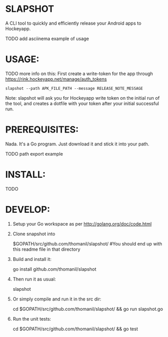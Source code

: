 SLAPSHOT
========

A CLI tool to quickly and efficiently release your Android apps to
Hockeyapp.

TODO add asciinema example of usage


USAGE:
======

TODO more info on this: First create a write-token for the app through https://rink.hockeyapp.net/manage/auth_tokens

	slapshot --path APK_FILE_PATH --message RELEASE_NOTE_MESSAGE

Note: slapshot will ask you for Hockeyapp write token on the initial
run of the tool, and creates a dotfile with your token after your
initial successful run.


PREREQUISITES:
==============

Nada. It's a Go program. Just download it and stick it into your path.

TODO path export example


INSTALL:
========

TODO


DEVELOP:
========

1. Setup your Go workspace as per http://golang.org/doc/code.html

2. Clone snapshot into

    $GOPATH/src/github.com/thomanil/slapshot/ #You should end up with this readme file in that directory

3. Build and install it:

	go install github.com/thomanil/slapshot

4. Then run it as usual:

	slapshot

5. Or simply compile and run it in the src dir:

	cd $GOPATH/src/github.com/thomanil/slapshot/ && go run slapshot.go

6. Run the unit tests:

	cd $GOPATH/src/github.com/thomanil/slapshot/ && go test
